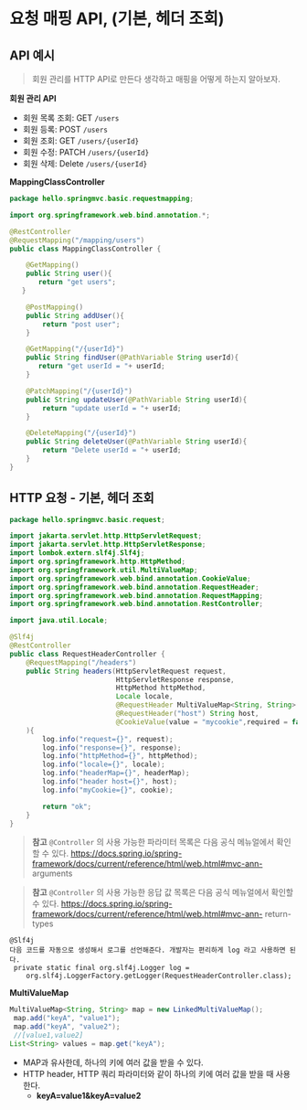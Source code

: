 # 요청 매핑 API, (기본, 헤더 조회)
## API 예시
> 회원 관리를 HTTP API로 만든다 생각하고 매핑을 어떻게 하는지 알아보자.

**회원 관리 API**

- 회원 목록 조회: GET `/users`
- 회원 등록: POST `/users`
- 회원 조회: GET `/users/{userId}`
- 회원 수정: PATCH `/users/{userId}`
- 회원 삭제: Delete `/users/{userId}`

**MappingClassController**
```java
package hello.springmvc.basic.requestmapping;

import org.springframework.web.bind.annotation.*;

@RestController
@RequestMapping("/mapping/users")
public class MappingClassController {

    @GetMapping()
    public String user(){
       return "get users";
   }

    @PostMapping()
    public String addUser(){
        return "post user";
    }

    @GetMapping("/{userId}")
    public String findUser(@PathVariable String userId){
       return "get userId = "+ userId;
    }

    @PatchMapping("/{userId}")
    public String updateUser(@PathVariable String userId){
        return "update userId = "+ userId;
    }

    @DeleteMapping("/{userId}")
    public String deleteUser(@PathVariable String userId){
        return "Delete userId = "+ userId;
    }
}
```
## HTTP 요청 - 기본, 헤더 조회
```java
package hello.springmvc.basic.request;

import jakarta.servlet.http.HttpServletRequest;
import jakarta.servlet.http.HttpServletResponse;
import lombok.extern.slf4j.Slf4j;
import org.springframework.http.HttpMethod;
import org.springframework.util.MultiValueMap;
import org.springframework.web.bind.annotation.CookieValue;
import org.springframework.web.bind.annotation.RequestHeader;
import org.springframework.web.bind.annotation.RequestMapping;
import org.springframework.web.bind.annotation.RestController;

import java.util.Locale;

@Slf4j
@RestController
public class RequestHeaderController {
    @RequestMapping("/headers")
    public String headers(HttpServletRequest request,
                          HttpServletResponse response,
                          HttpMethod httpMethod,
                          Locale locale,
                          @RequestHeader MultiValueMap<String, String> headerMap,
                          @RequestHeader("host") String host,
                          @CookieValue(value = "mycookie",required = false) String cookie
    ){
        log.info("request={}", request);
        log.info("response={}", response);
        log.info("httpMethod={}", httpMethod);
        log.info("locale={}", locale);
        log.info("headerMap={}", headerMap);
        log.info("header host={}", host);
        log.info("myCookie={}", cookie);

        return "ok";
    }
}
```

> **참고**
`@Controller` 의 사용 가능한 파라미터 목록은 다음 공식 메뉴얼에서 확인할 수 있다.
https://docs.spring.io/spring-framework/docs/current/reference/html/web.html#mvc-ann- arguments

> **참고**
`@Controller` 의 사용 가능한 응답 값 목록은 다음 공식 메뉴얼에서 확인할 수 있다.
https://docs.spring.io/spring-framework/docs/current/reference/html/web.html#mvc-ann- return-types


```text
@Slf4j
다음 코드를 자동으로 생성해서 로그를 선언해준다. 개발자는 편리하게 log 라고 사용하면 된다.
 private static final org.slf4j.Logger log =
 	org.slf4j.LoggerFactory.getLogger(RequestHeaderController.class);
```

**MultiValueMap**
```java
MultiValueMap<String, String> map = new LinkedMultiValueMap();
 map.add("keyA", "value1");
 map.add("keyA", "value2");
 //[value1,value2]
List<String> values = map.get("keyA");
```
- MAP과 유사한데, 하나의 키에 여러 값을 받을 수 있다.
- HTTP header, HTTP 쿼리 파라미터와 같이 하나의 키에 여러 값을 받을 때 사용한다.
	- **keyA=value1&keyA=value2**


